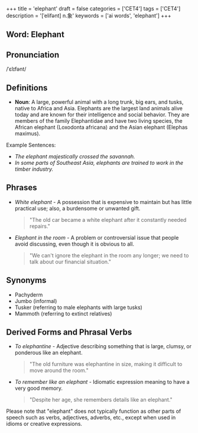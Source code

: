 +++
title = 'elephant'
draft = false
categories = ['CET4']
tags = ['CET4']
description = '[ˈelifənt] n.象'
keywords = ['ai words', 'elephant']
+++

## Word: Elephant

## Pronunciation
/ˈɛlɪfənt/

## Definitions
- **Noun**: A large, powerful animal with a long trunk, big ears, and tusks, native to Africa and Asia. Elephants are the largest land animals alive today and are known for their intelligence and social behavior. They are members of the family Elephantidae and have two living species, the African elephant (Loxodonta africana) and the Asian elephant (Elephas maximus).

Example Sentences:
- _The elephant majestically crossed the savannah._
- _In some parts of Southeast Asia, elephants are trained to work in the timber industry._

## Phrases
- _White elephant_ - A possession that is expensive to maintain but has little practical use; also, a burdensome or unwanted gift.
  > "The old car became a white elephant after it constantly needed repairs."
  
- _Elephant in the room_ - A problem or controversial issue that people avoid discussing, even though it is obvious to all.
  > "We can't ignore the elephant in the room any longer; we need to talk about our financial situation."

## Synonyms
- Pachyderm
- Jumbo (informal)
- Tusker (referring to male elephants with large tusks)
- Mammoth (referring to extinct relatives)

## Derived Forms and Phrasal Verbs
- _To elephantine_ - Adjective describing something that is large, clumsy, or ponderous like an elephant.
  > "The old furniture was elephantine in size, making it difficult to move around the room."
  
- _To remember like an elephant_ - Idiomatic expression meaning to have a very good memory.
  > "Despite her age, she remembers details like an elephant." 

Please note that "elephant" does not typically function as other parts of speech such as verbs, adjectives, adverbs, etc., except when used in idioms or creative expressions.
